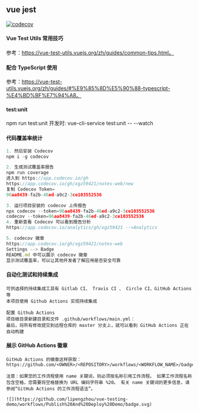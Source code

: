 ## vue jest
[![codecov](https://codecov.io/gh/xgz59421/notes-web/branch/main/graph/badge.svg?token=BZ706ITAAG)](https://codecov.io/gh/xgz59421/notes-web)

#### Vue Test Utils 常用技巧
参考：https://vue-test-utils.vuejs.org/zh/guides/common-tips.html。

#### 配合 TypeScript 使用
参考：https://vue-test-utils.vuejs.org/zh/guides/#%E9%85%8D%E5%90%88-typescript-%E4%BD%BF%E7%94%A8。

#### test:unit
npm run test:unit
开发时: 
vue-cli-service test:unit -- --watch

#### 代码覆盖率统计
```js
1. 然后安装 Codecov
npm i -g codecov

2. 生成测试覆盖率报告
npm run coverage
进入到 https://app.codecov.io/gh
https://app.codecov.io/gh/xgz59421/notes-web/new
复制 Codecov Token=
96aa8439-fa2b-46ed-a9c2-3ce103552536

3. 运行项目安装的 codecov 上传报告
npx codecov --token=96aa8439-fa2b-46ed-a9c2-3ce103552536
codecov --token=96aa8439-fa2b-46ed-a9c2-3ce103552536
4. 重新查看 Codecov 可以看到报告分析
https://app.codecov.io/analytics/gh/xgz59421 -->Analytics

5. codecov 徽章
https://app.codecov.io/gh/xgz59421/notes-web
Settings --> Badge 
README.md 中可以展示 codecov 徽章
显示测试覆盖率，可以让其他开发者了解应用是否安全可靠
```

#### 自动化测试和持续集成
```
可供选择的持续集成工具有 Gitlab CI、 Travis CI 、 Circle CI、GitHub Actions 等
本项目使用 Github Actions 实现持续集成

配置 Github Actions
项目根目录新建目录和文件 .github/workflows/main.yml：
最后，将所有修改提交到远程仓库的 master 分支上，就可以看到 GitHub Actions 正在自动构建
```

#### 展示 GitHub Actions 徽章
```
GitHub Actions 的徽章这样获取：
https://github.com/<OWNER>/<REPOSITORY>/workflows/<WORKFLOW_NAME>/badge.svg

注意：如果您的工作流程使用 name 关键词，则必须按名称引用工作流程。 如果工作流程名称包含空格，您需要将空格替换为 URL 编码字符串 %20。 有关 name 关键词的更多信息，请参阅“GitHub Actions 的工作流程语法”。

![](https://github.com/lipengzhou/vue-testing-demo/workflows/Publish%20And%20Deploy%20Demo/badge.svg)
```

